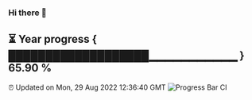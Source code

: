 ### Hi there 👋
⏳ Year progress { ███████████████████▁▁▁▁▁▁▁▁▁▁▁ } 65.90 %
---
⏰ Updated on Mon, 29 Aug 2022 12:36:40 GMT
![Progress Bar CI](https://github.com/liununu/liununu/workflows/Progress%20Bar%20CI/badge.svg)
